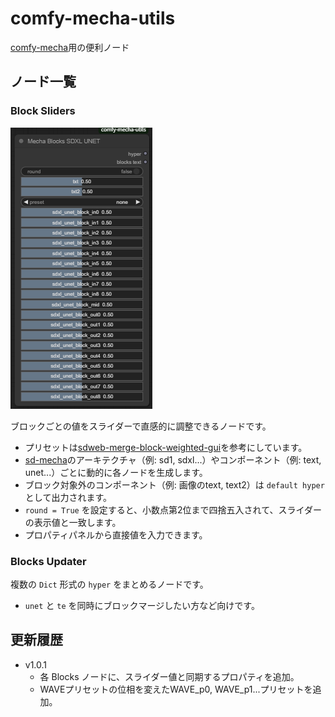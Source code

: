 # comfy-mecha-utils

[comfy-mecha](https://github.com/ljleb/comfy-mecha.git)用の便利ノード


## ノード一覧

### Block Sliders

![blockSliders](assets/block_sliders.png)

ブロックごとの値をスライダーで直感的に調整できるノードです。

- プリセットは[sdweb-merge-block-weighted-gui](https://github.com/bbc-mc/sdweb-merge-block-weighted-gui.git)を参考にしています。
- [sd-mecha](https://github.com/ljleb/sd-mecha.git)のアーキテクチャ（例: sd1, sdxl...）やコンポーネント（例: text, unet...）ごとに動的に各ノードを生成します。
- ブロック対象外のコンポーネント（例: 画像のtext, text2）は `default hyper` として出力されます。
- `round = True` を設定すると、小数点第2位まで四捨五入されて、スライダーの表示値と一致します。
- プロパティパネルから直接値を入力できます。


### Blocks Updater

複数の `Dict` 形式の `hyper` をまとめるノードです。

- `unet` と `te` を同時にブロックマージしたい方など向けです。


## 更新履歴
- v1.0.1
  - 各 Blocks ノードに、スライダー値と同期するプロパティを追加。
  - WAVEプリセットの位相を変えたWAVE_p0, WAVE_p1...プリセットを追加。